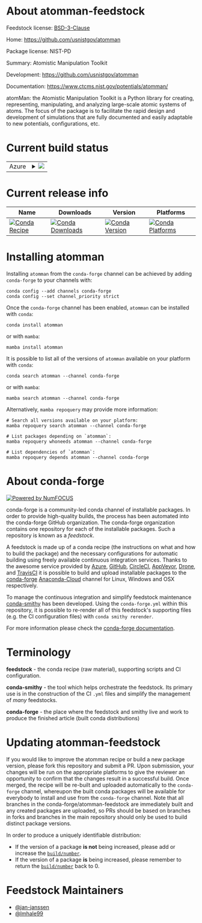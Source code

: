 About atomman-feedstock
=======================

Feedstock license: [BSD-3-Clause](https://github.com/conda-forge/atomman-feedstock/blob/main/LICENSE.txt)

Home: https://github.com/usnistgov/atomman

Package license: NIST-PD

Summary: Atomistic Manipulation Toolkit

Development: https://github.com/usnistgov/atomman

Documentation: https://www.ctcms.nist.gov/potentials/atomman/

atomMan: the Atomistic Manipulation Toolkit is a Python library for
creating, representing, manipulating, and analyzing large-scale atomic
systems of atoms. The focus of the package is to facilitate the rapid
design and development of simulations that are fully documented and
easily adaptable to new potentials, configurations, etc.


Current build status
====================


<table>
    
  <tr>
    <td>Azure</td>
    <td>
      <details>
        <summary>
          <a href="https://dev.azure.com/conda-forge/feedstock-builds/_build/latest?definitionId=8404&branchName=main">
            <img src="https://dev.azure.com/conda-forge/feedstock-builds/_apis/build/status/atomman-feedstock?branchName=main">
          </a>
        </summary>
        <table>
          <thead><tr><th>Variant</th><th>Status</th></tr></thead>
          <tbody><tr>
              <td>linux_64_python3.10.____cpython</td>
              <td>
                <a href="https://dev.azure.com/conda-forge/feedstock-builds/_build/latest?definitionId=8404&branchName=main">
                  <img src="https://dev.azure.com/conda-forge/feedstock-builds/_apis/build/status/atomman-feedstock?branchName=main&jobName=linux&configuration=linux%20linux_64_python3.10.____cpython" alt="variant">
                </a>
              </td>
            </tr><tr>
              <td>linux_64_python3.11.____cpython</td>
              <td>
                <a href="https://dev.azure.com/conda-forge/feedstock-builds/_build/latest?definitionId=8404&branchName=main">
                  <img src="https://dev.azure.com/conda-forge/feedstock-builds/_apis/build/status/atomman-feedstock?branchName=main&jobName=linux&configuration=linux%20linux_64_python3.11.____cpython" alt="variant">
                </a>
              </td>
            </tr><tr>
              <td>linux_64_python3.8.____cpython</td>
              <td>
                <a href="https://dev.azure.com/conda-forge/feedstock-builds/_build/latest?definitionId=8404&branchName=main">
                  <img src="https://dev.azure.com/conda-forge/feedstock-builds/_apis/build/status/atomman-feedstock?branchName=main&jobName=linux&configuration=linux%20linux_64_python3.8.____cpython" alt="variant">
                </a>
              </td>
            </tr><tr>
              <td>linux_64_python3.9.____cpython</td>
              <td>
                <a href="https://dev.azure.com/conda-forge/feedstock-builds/_build/latest?definitionId=8404&branchName=main">
                  <img src="https://dev.azure.com/conda-forge/feedstock-builds/_apis/build/status/atomman-feedstock?branchName=main&jobName=linux&configuration=linux%20linux_64_python3.9.____cpython" alt="variant">
                </a>
              </td>
            </tr><tr>
              <td>osx_64_python3.10.____cpython</td>
              <td>
                <a href="https://dev.azure.com/conda-forge/feedstock-builds/_build/latest?definitionId=8404&branchName=main">
                  <img src="https://dev.azure.com/conda-forge/feedstock-builds/_apis/build/status/atomman-feedstock?branchName=main&jobName=osx&configuration=osx%20osx_64_python3.10.____cpython" alt="variant">
                </a>
              </td>
            </tr><tr>
              <td>osx_64_python3.11.____cpython</td>
              <td>
                <a href="https://dev.azure.com/conda-forge/feedstock-builds/_build/latest?definitionId=8404&branchName=main">
                  <img src="https://dev.azure.com/conda-forge/feedstock-builds/_apis/build/status/atomman-feedstock?branchName=main&jobName=osx&configuration=osx%20osx_64_python3.11.____cpython" alt="variant">
                </a>
              </td>
            </tr><tr>
              <td>osx_64_python3.8.____cpython</td>
              <td>
                <a href="https://dev.azure.com/conda-forge/feedstock-builds/_build/latest?definitionId=8404&branchName=main">
                  <img src="https://dev.azure.com/conda-forge/feedstock-builds/_apis/build/status/atomman-feedstock?branchName=main&jobName=osx&configuration=osx%20osx_64_python3.8.____cpython" alt="variant">
                </a>
              </td>
            </tr><tr>
              <td>osx_64_python3.9.____cpython</td>
              <td>
                <a href="https://dev.azure.com/conda-forge/feedstock-builds/_build/latest?definitionId=8404&branchName=main">
                  <img src="https://dev.azure.com/conda-forge/feedstock-builds/_apis/build/status/atomman-feedstock?branchName=main&jobName=osx&configuration=osx%20osx_64_python3.9.____cpython" alt="variant">
                </a>
              </td>
            </tr><tr>
              <td>win_64_python3.10.____cpython</td>
              <td>
                <a href="https://dev.azure.com/conda-forge/feedstock-builds/_build/latest?definitionId=8404&branchName=main">
                  <img src="https://dev.azure.com/conda-forge/feedstock-builds/_apis/build/status/atomman-feedstock?branchName=main&jobName=win&configuration=win%20win_64_python3.10.____cpython" alt="variant">
                </a>
              </td>
            </tr><tr>
              <td>win_64_python3.11.____cpython</td>
              <td>
                <a href="https://dev.azure.com/conda-forge/feedstock-builds/_build/latest?definitionId=8404&branchName=main">
                  <img src="https://dev.azure.com/conda-forge/feedstock-builds/_apis/build/status/atomman-feedstock?branchName=main&jobName=win&configuration=win%20win_64_python3.11.____cpython" alt="variant">
                </a>
              </td>
            </tr><tr>
              <td>win_64_python3.8.____cpython</td>
              <td>
                <a href="https://dev.azure.com/conda-forge/feedstock-builds/_build/latest?definitionId=8404&branchName=main">
                  <img src="https://dev.azure.com/conda-forge/feedstock-builds/_apis/build/status/atomman-feedstock?branchName=main&jobName=win&configuration=win%20win_64_python3.8.____cpython" alt="variant">
                </a>
              </td>
            </tr><tr>
              <td>win_64_python3.9.____cpython</td>
              <td>
                <a href="https://dev.azure.com/conda-forge/feedstock-builds/_build/latest?definitionId=8404&branchName=main">
                  <img src="https://dev.azure.com/conda-forge/feedstock-builds/_apis/build/status/atomman-feedstock?branchName=main&jobName=win&configuration=win%20win_64_python3.9.____cpython" alt="variant">
                </a>
              </td>
            </tr>
          </tbody>
        </table>
      </details>
    </td>
  </tr>
</table>

Current release info
====================

| Name | Downloads | Version | Platforms |
| --- | --- | --- | --- |
| [![Conda Recipe](https://img.shields.io/badge/recipe-atomman-green.svg)](https://anaconda.org/conda-forge/atomman) | [![Conda Downloads](https://img.shields.io/conda/dn/conda-forge/atomman.svg)](https://anaconda.org/conda-forge/atomman) | [![Conda Version](https://img.shields.io/conda/vn/conda-forge/atomman.svg)](https://anaconda.org/conda-forge/atomman) | [![Conda Platforms](https://img.shields.io/conda/pn/conda-forge/atomman.svg)](https://anaconda.org/conda-forge/atomman) |

Installing atomman
==================

Installing `atomman` from the `conda-forge` channel can be achieved by adding `conda-forge` to your channels with:

```
conda config --add channels conda-forge
conda config --set channel_priority strict
```

Once the `conda-forge` channel has been enabled, `atomman` can be installed with `conda`:

```
conda install atomman
```

or with `mamba`:

```
mamba install atomman
```

It is possible to list all of the versions of `atomman` available on your platform with `conda`:

```
conda search atomman --channel conda-forge
```

or with `mamba`:

```
mamba search atomman --channel conda-forge
```

Alternatively, `mamba repoquery` may provide more information:

```
# Search all versions available on your platform:
mamba repoquery search atomman --channel conda-forge

# List packages depending on `atomman`:
mamba repoquery whoneeds atomman --channel conda-forge

# List dependencies of `atomman`:
mamba repoquery depends atomman --channel conda-forge
```


About conda-forge
=================

[![Powered by
NumFOCUS](https://img.shields.io/badge/powered%20by-NumFOCUS-orange.svg?style=flat&colorA=E1523D&colorB=007D8A)](https://numfocus.org)

conda-forge is a community-led conda channel of installable packages.
In order to provide high-quality builds, the process has been automated into the
conda-forge GitHub organization. The conda-forge organization contains one repository
for each of the installable packages. Such a repository is known as a *feedstock*.

A feedstock is made up of a conda recipe (the instructions on what and how to build
the package) and the necessary configurations for automatic building using freely
available continuous integration services. Thanks to the awesome service provided by
[Azure](https://azure.microsoft.com/en-us/services/devops/), [GitHub](https://github.com/),
[CircleCI](https://circleci.com/), [AppVeyor](https://www.appveyor.com/),
[Drone](https://cloud.drone.io/welcome), and [TravisCI](https://travis-ci.com/)
it is possible to build and upload installable packages to the
[conda-forge](https://anaconda.org/conda-forge) [Anaconda-Cloud](https://anaconda.org/)
channel for Linux, Windows and OSX respectively.

To manage the continuous integration and simplify feedstock maintenance
[conda-smithy](https://github.com/conda-forge/conda-smithy) has been developed.
Using the ``conda-forge.yml`` within this repository, it is possible to re-render all of
this feedstock's supporting files (e.g. the CI configuration files) with ``conda smithy rerender``.

For more information please check the [conda-forge documentation](https://conda-forge.org/docs/).

Terminology
===========

**feedstock** - the conda recipe (raw material), supporting scripts and CI configuration.

**conda-smithy** - the tool which helps orchestrate the feedstock.
                   Its primary use is in the construction of the CI ``.yml`` files
                   and simplify the management of *many* feedstocks.

**conda-forge** - the place where the feedstock and smithy live and work to
                  produce the finished article (built conda distributions)


Updating atomman-feedstock
==========================

If you would like to improve the atomman recipe or build a new
package version, please fork this repository and submit a PR. Upon submission,
your changes will be run on the appropriate platforms to give the reviewer an
opportunity to confirm that the changes result in a successful build. Once
merged, the recipe will be re-built and uploaded automatically to the
`conda-forge` channel, whereupon the built conda packages will be available for
everybody to install and use from the `conda-forge` channel.
Note that all branches in the conda-forge/atomman-feedstock are
immediately built and any created packages are uploaded, so PRs should be based
on branches in forks and branches in the main repository should only be used to
build distinct package versions.

In order to produce a uniquely identifiable distribution:
 * If the version of a package **is not** being increased, please add or increase
   the [``build/number``](https://docs.conda.io/projects/conda-build/en/latest/resources/define-metadata.html#build-number-and-string).
 * If the version of a package **is** being increased, please remember to return
   the [``build/number``](https://docs.conda.io/projects/conda-build/en/latest/resources/define-metadata.html#build-number-and-string)
   back to 0.

Feedstock Maintainers
=====================

* [@jan-janssen](https://github.com/jan-janssen/)
* [@lmhale99](https://github.com/lmhale99/)


